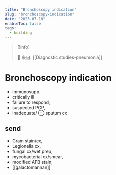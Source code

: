 ```yaml
---
title: "Bronchoscopy indication"
slug: "bronchoscopy-indication"
date: "2023-07-18"
enableToc: false
tags:
  - building
---
```


> [!info]
>
> 🌱 來自: [[Diagnostic studies-pneumonia]]

# Bronchoscopy indication

- immunosupp. 
- critically ill
- failure to respond, 
- suspected PCP, 
- inadequate/ ⊖ sputum cx 
 
## send 
- Gram stain/cx, 
- Legionella cx, 
- fungal cx/wet prep, 
- mycobacterial cx/smear, 
- modified AFB stain, 
- [[galactomannan]]
